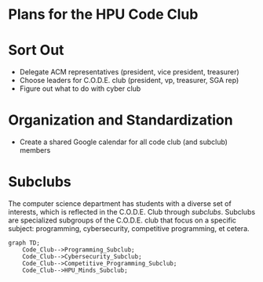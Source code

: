 # Plans for the HPU Code Club

# Sort Out
- Delegate ACM representatives (president, vice president, treasurer)
- Choose leaders for C.O.D.E. club (president, vp, treasurer, SGA rep)
- Figure out what to do with cyber club

# Organization and Standardization
- Create a shared Google calendar for all code club (and subclub) members


# Subclubs
The computer science department has students with a diverse set of interests, which is reflected in the C.O.D.E. Club through _subclubs_. Subclubs are specialized
subgroups of the C.O.D.E. club that focus on a specific subject: programming, cybersecurity, competitive programming, et cetera. 

```mermaid
graph TD;
    Code_Club-->Programming_Subclub;
    Code_Club-->Cybersecurity_Subclub;
    Code_Club-->Competitive_Programming_Subclub;
    Code_Club-->HPU_Minds_Subclub;
```
